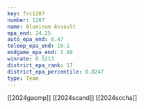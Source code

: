 ```yaml
---
key: frc1287
number: 1287
name: Aluminum Assault
epa_end: 24.25
auto_epa_end: 6.47
teleop_epa_end: 16.1
endgame_epa_end: 1.68
winrate: 0.5213
district_epa_rank: 17
district_epa_percentile: 0.8247
type: Team
---
```

[[2024gacmp]]
[[2024scand]]
[[2024sccha]]
